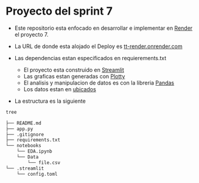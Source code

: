 # Proyecto del sprint 7

- Este repositorio esta enfocado en desarrollar e implementar en [Render](https://render.com/) el proyecto 7.
- La URL de donde esta alojado el Deploy es [tt-render.onrender.com](https://tt-render.onrender.com/)
- Las dependencias estan especificados en requierements.txt
  - El proyecto esta construido en [Streamlit](https://streamlit.io/)
  - Las graficas estan generadas con [Plotty](https://plotly.com/)
  - El analisis y manipulacion de datos es con la libreria [Pandas](https://pandas.pydata.org/)
  - Los datos estan en [ubicados](../notebooks/Data/)

- La estructura es la siguiente

```bash
tree

├── README.md
├── app.py
├── .gitignore
├── requirements.txt
└── notebooks
    └── EDA.ipynb
    └── Data
        └── file.csv
└── .streamlit
    └── config.toml
```

